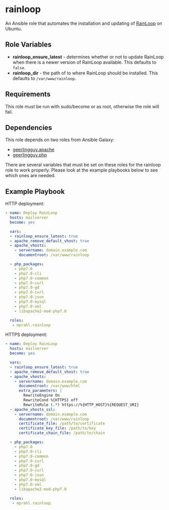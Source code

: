 # rainloop

An Ansible role that automates the installation and updating of [RainLoop](https://www.rainloop.net) on Ubuntu.

## Role Variables

* **rainloop_ensure_latest** - determines whether or not to update RainLoop when there is a newer version of RainLoop available. This defaults to `false`.
* **rainloop_dir** - the path of to where RainLoop should be installed. This defaults to `/var/www/rainloop`.

## Requirements

This role must be run with sudo/become or as root, otherwise the role will fail.

## Dependencies

This role depends on two roles from Ansible Galaxy:
* [geerlingguy.apache](https://github.com/geerlingguy/ansible-role-apache)
* [geerlingguy.php](https://github.com/geerlingguy/ansible-role-mysql)

There are several variables that must be set on these roles for the rainloop role to work properly.
Please look at the example playbooks below to see which ones are needed.

## Example Playbook

HTTP deployment:

```yaml
- name: Deploy RainLoop
  hosts: mailserver
  become: yes

  vars:
  - rainloop_ensure_latest: true
  - apache_remove_default_vhost: true
  - apache_vhosts:
    - servername: domain.example.com
      documentroot: /var/www/rainloop

  - php_packages:
    - php7.0
    - php7.0-cli
    - php7.0-common
    - php7.0-curl
    - php7.0-gd
    - php7.0-curl
    - php7.0-json
    - php7.0-mysql
    - php7.0-xml
    - libapache2-mod-php7.0

  roles:
   - mprahl.rainloop
```

HTTPS deployment:

```yaml
- name: Deploy RainLoop
  hosts: mailserver
  become: yes

  vars:
  - rainloop_ensure_latest: true
  - apache_remove_default_vhost: true
  - apache_vhosts:
    - servername: domain.example.com
      documentroot: /var/www/html
      extra_parameters: |
        RewriteEngine On
        RewriteCond %{HTTPS} off
        RewriteRule (.*) https://%{HTTP_HOST}%{REQUEST_URI}
  - apache_vhosts_ssl:
    - servername: domain.example.com
      documentroot: /var/www/rainloop
      certificate_file: /path/to/certificate
      certificate_key_file: /path/to/key
      certificate_chain_file: /path/to/chain

  - php_packages:
    - php7.0
    - php7.0-cli
    - php7.0-common
    - php7.0-curl
    - php7.0-gd
    - php7.0-curl
    - php7.0-json
    - php7.0-mysql
    - php7.0-xml
    - libapache2-mod-php7.0

  roles:
   - mprahl.rainloop
```
